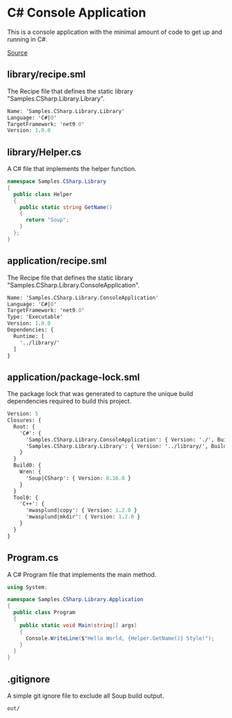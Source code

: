# C# Console Application
This is a console application with the minimal amount of code to get up and running in C#.

[Source](https://github.com/soup-build/soup/tree/main/samples/csharp/console-application)

## library/recipe.sml
The Recipe file that defines the static library "Samples.CSharp.Library.Library".
```sml
Name: 'Samples.CSharp.Library.Library'
Language: 'C#|0'
TargetFramework: 'net9.0'
Version: 1.0.0
```

## library/Helper.cs
A C# file that implements the helper function.
```C#
namespace Samples.CSharp.Library
{
  public class Helper
  {
    public static string GetName()
    {
      return "Soup";
    }
  };
}
```

## application/recipe.sml
The Recipe file that defines the static library "Samples.CSharp.Library.ConsoleApplication".
```sml
Name: 'Samples.CSharp.Library.ConsoleApplication'
Language: 'C#|0'
TargetFramework: 'net9.0'
Type: 'Executable'
Version: 1.0.0
Dependencies: {
  Runtime: [
    '../library/'
  ]
}
```

## application/package-lock.sml
The package lock that was generated to capture the unique build dependencies required to build this project.
```sml
Version: 5
Closures: {
  Root: {
    'C#': {
      'Samples.CSharp.Library.ConsoleApplication': { Version: './', Build: 'Build0', Tool: 'Tool0' }
      'Samples.CSharp.Library.Library': { Version: '../library/', Build: 'Build0', Tool: 'Tool0' }
    }
  }
  Build0: {
    Wren: {
      'Soup|CSharp': { Version: 0.16.0 }
    }
  }
  Tool0: {
    'C++': {
      'mwasplund|copy': { Version: 1.2.0 }
      'mwasplund|mkdir': { Version: 1.2.0 }
    }
  }
}
```

## Program.cs
A C# Program file that implements the main method.
```C#
using System;

namespace Samples.CSharp.Library.Application
{
  public class Program
  {
    public static void Main(string[] args)
    {
      Console.WriteLine($"Hello World, {Helper.GetName()} Style!");
    }
  }
}
```

## .gitignore
A simple git ignore file to exclude all Soup build output.
```
out/
```